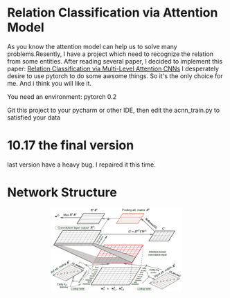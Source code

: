 # Relation Classification via Attention Model
As you know the attention model can help us to solve many problems.Resently, I have a project which need to recognize the relation from some entities. After reading several paper, I decided to implement this paper: [Relation Classification via Multi-Level Attention CNNs](http://iiis.tsinghua.edu.cn/~weblt/papers/relation-classification.pdf)
I desperately desire to use pytorch to do some awsome things. So it's the only choice for me. And i think you will like it.

You need an environment:
pytorch 0.2

Git this project to your pycharm or other IDE, then edit the acnn_train.py to satisfied your data
# 10.17 the final version
last version have a heavy bug. I repaired it this time.
# Network Structure
<p align="center"><img width="60%" src="acnn_structure.png" /></p>
